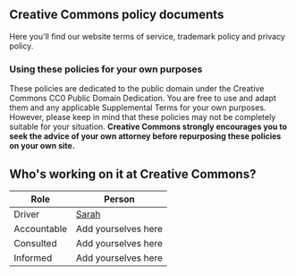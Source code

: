 ## Creative Commons policy documents

Here you'll find our website terms of service, trademark policy and privacy policy.

### Using these policies for your own purposes

These policies are dedicated to the public domain under the Creative Commons CC0 Public Domain Dedication. You are free to use and adapt them and any applicable Supplemental Terms for your own purposes. However, please keep in mind that these policies may not be completely suitable for your situation. **Creative Commons strongly encourages you to seek the advice of your own attorney before repurposing these policies on your own site.**


## Who's working on it at Creative Commons?

| Role  | Person |
| ------------- | ------------- |
| Driver  | [Sarah](https://github.com/sarahpearson)  |
| Accountable  | Add yourselves here  |
| Consulted | Add yourselves here |
| Informed | Add yourselves here |

